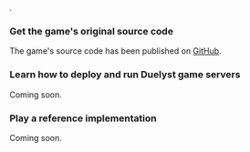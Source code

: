 .

### Get the game's original source code

The game's source code has been published on [GitHub](https://github.com/open-duelyst/duelyst).

### Learn how to deploy and run Duelyst game servers

Coming soon.

### Play a reference implementation

Coming soon.
